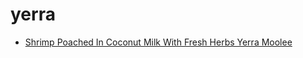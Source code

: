 # yerra

 * [Shrimp Poached In Coconut Milk With Fresh Herbs Yerra Moolee](../../index/s/shrimp-poached-in-coconut-milk-with-fresh-herbs-yerra-moolee.json)
